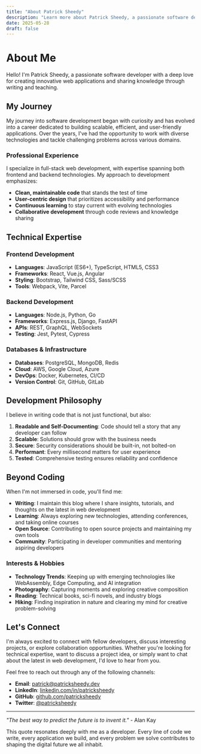 ```yaml
---
title: "About Patrick Sheedy"
description: "Learn more about Patrick Sheedy, a passionate software developer specializing in modern web technologies."
date: 2025-05-28
draft: false
---
```


# About Me

Hello! I'm Patrick Sheedy, a passionate software developer with a deep love for creating innovative web applications and sharing knowledge through writing and teaching.

## My Journey

My journey into software development began with curiosity and has evolved into a career dedicated to building scalable, efficient, and user-friendly applications. Over the years, I've had the opportunity to work with diverse technologies and tackle challenging problems across various domains.

### Professional Experience

I specialize in full-stack web development, with expertise spanning both frontend and backend technologies. My approach to development emphasizes:

- **Clean, maintainable code** that stands the test of time
- **User-centric design** that prioritizes accessibility and performance
- **Continuous learning** to stay current with evolving technologies
- **Collaborative development** through code reviews and knowledge sharing

## Technical Expertise

### Frontend Development
- **Languages**: JavaScript (ES6+), TypeScript, HTML5, CSS3
- **Frameworks**: React, Vue.js, Angular
- **Styling**: Bootstrap, Tailwind CSS, Sass/SCSS
- **Tools**: Webpack, Vite, Parcel

### Backend Development
- **Languages**: Node.js, Python, Go
- **Frameworks**: Express.js, Django, FastAPI
- **APIs**: REST, GraphQL, WebSockets
- **Testing**: Jest, Pytest, Cypress

### Databases & Infrastructure
- **Databases**: PostgreSQL, MongoDB, Redis
- **Cloud**: AWS, Google Cloud, Azure
- **DevOps**: Docker, Kubernetes, CI/CD
- **Version Control**: Git, GitHub, GitLab

## Development Philosophy

I believe in writing code that is not just functional, but also:

1. **Readable and Self-Documenting**: Code should tell a story that any developer can follow
2. **Scalable**: Solutions should grow with the business needs
3. **Secure**: Security considerations should be built-in, not bolted-on
4. **Performant**: Every millisecond matters for user experience
5. **Tested**: Comprehensive testing ensures reliability and confidence

## Beyond Coding

When I'm not immersed in code, you'll find me:

- **Writing**: I maintain this blog where I share insights, tutorials, and thoughts on the latest in web development
- **Learning**: Always exploring new technologies, attending conferences, and taking online courses
- **Open Source**: Contributing to open source projects and maintaining my own tools
- **Community**: Participating in developer communities and mentoring aspiring developers

### Interests & Hobbies

- **Technology Trends**: Keeping up with emerging technologies like WebAssembly, Edge Computing, and AI integration
- **Photography**: Capturing moments and exploring creative composition
- **Reading**: Technical books, sci-fi novels, and industry blogs
- **Hiking**: Finding inspiration in nature and clearing my mind for creative problem-solving

## Let's Connect

I'm always excited to connect with fellow developers, discuss interesting projects, or explore collaboration opportunities. Whether you're looking for technical expertise, want to discuss a project idea, or simply want to chat about the latest in web development, I'd love to hear from you.

Feel free to reach out through any of the following channels:

- **Email**: [patrick@patricksheedy.dev](mailto:patrick@patricksheedy.dev)
- **LinkedIn**: [linkedin.com/in/patricksheedy](https://linkedin.com/in/patricksheedy)
- **GitHub**: [github.com/patricksheedy](https://github.com/patricksheedy)
- **Twitter**: [@patricksheedy](https://twitter.com/patricksheedy)

---

*"The best way to predict the future is to invent it."* - Alan Kay

This quote resonates deeply with me as a developer. Every line of code we write, every application we build, and every problem we solve contributes to shaping the digital future we all inhabit.
